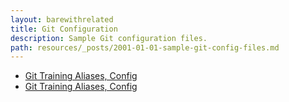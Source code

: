 ```yaml
---
layout: barewithrelated
title: Git Configuration
description: Sample Git configuration files.
path: resources/_posts/2001-01-01-sample-git-config-files.md
---
```


* [Git Training Aliases, Config](https://github.com/github/teach.github.com/tree/gh-pages/examples/gitconfig/dot-gitconfig.txt)
* [Git Training Aliases, Config](https://github.com/github/teach.github.com/tree/gh-pages/examples/gitconfig/dot-gitconfig2.txt)
